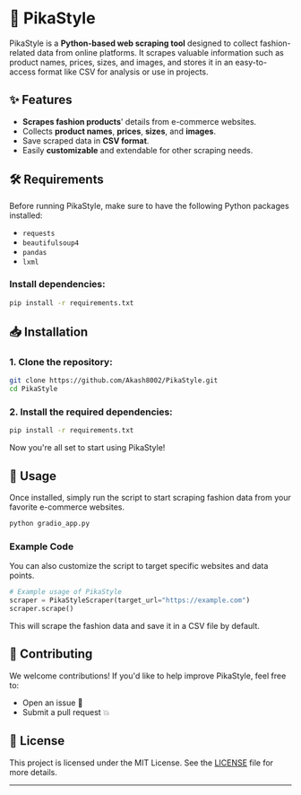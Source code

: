 # 🚀 PikaStyle

PikaStyle is a **Python-based web scraping tool** designed to collect fashion-related data from online platforms. It scrapes valuable information such as product names, prices, sizes, and images, and stores it in an easy-to-access format like CSV for analysis or use in projects.

## ✨ Features

- **Scrapes fashion products**' details from e-commerce websites.
- Collects **product names**, **prices**, **sizes**, and **images**.
- Save scraped data in **CSV format**.
- Easily **customizable** and extendable for other scraping needs.

## 🛠️ Requirements

Before running PikaStyle, make sure to have the following Python packages installed:

- `requests`
- `beautifulsoup4`
- `pandas`
- `lxml`

### Install dependencies:

```bash
pip install -r requirements.txt
```

## 📥 Installation

### 1. Clone the repository:

```bash
git clone https://github.com/Akash8002/PikaStyle.git
cd PikaStyle
```

### 2. Install the required dependencies:

```bash
pip install -r requirements.txt
```

Now you're all set to start using PikaStyle!

## 🚀 Usage

Once installed, simply run the script to start scraping fashion data from your favorite e-commerce websites.

```bash
python gradio_app.py
```

### Example Code

You can also customize the script to target specific websites and data points.

```python
# Example usage of PikaStyle
scraper = PikaStyleScraper(target_url="https://example.com")
scraper.scrape()
```

This will scrape the fashion data and save it in a CSV file by default.

## 🤝 Contributing

We welcome contributions! If you'd like to help improve PikaStyle, feel free to:

- Open an issue 🐛
- Submit a pull request 💥

## 📄 License

This project is licensed under the MIT License. See the [LICENSE](LICENSE) file for more details.

---
